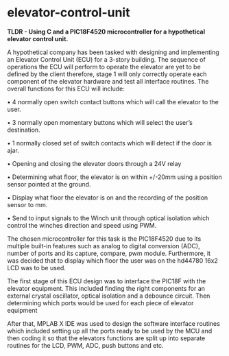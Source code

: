 # elevator-control-unit
**TLDR - Using C and a PIC18F4520 microcontroller for a hypothetical elevator control unit.**

A hypothetical company has been tasked with designing and implementing an Elevator Control Unit (ECU) for a 3-story building. The sequence of operations the ECU will perform to operate the elevator are yet to be defined by the client therefore, stage 1 will only correctly operate each component of the elevator hardware and test all interface routines. The overall functions for this ECU will include:

•	4 normally open switch contact buttons which will call the elevator to the user.

•	3 normally open momentary buttons which will select the user’s destination.

•	1 normally closed set of switch contacts which will detect if the door is ajar.

•	Opening and closing the elevator doors through a 24V relay

  •	Determining what floor, the elevator is on within +/-20mm using a position sensor pointed at the ground.
  
  •	Display what floor the elevator is on and the recording of the position sensor to mm.
  
  •	Send to input signals to the Winch unit through optical isolation which control the winches direction and speed using PWM.
  

The chosen microcontroller for this task is the PIC18F4520 due to its multiple built-in features such as analog to digital conversion (ADC), number of ports and its capture, compare, pwm module. Furthermore, it was decided that to display which floor the user was on the hd44780 16x2 LCD was to be used.

The first stage of this ECU design was to interface the PIC18F with the elevator equipment. This included finding the right components for an external crystal oscillator, optical isolation and a debounce circuit. Then determining which ports would be used for each piece of elevator equipment 

After that, MPLAB X IDE was used to design the software interface routines which included setting up all the ports ready to be used by the MCU and then coding it so that the elevators functions are split up into separate routines for the LCD, PWM, ADC, push buttons and etc.
